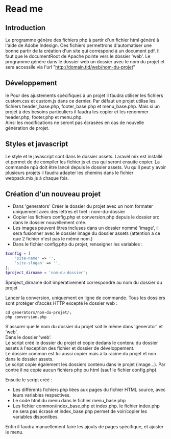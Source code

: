 Read me
===

## Introduction
Le programme génère des fichiers php à partir d'un fichier html généré à l'aide de Adobe Indesign.
Ces fichiers permettrons d'automatiser une bonne partir de la création d'un site qui correspond à un document pdf.
Il faut que le documentRoot de Apache pointe vers le dossier 'web'. Le programme génère dans le dossier web un dossier avec le nom du projet et sera accessile via l'url "http://domain.tld/web/nom-du-projet"

## Développement
le
Pour des ajustements spécifiques à un projet il faudra utiliser les fichiers custom.css et custom.js dans ce dernier.
Par défaut un projet utilise les fichiers header_base.php, footer_base.php et menu_base.php. Mais si un projet à des besoins particuliers il faudra les copier et les renommer header.php, footer.php et menu.php.  
Ainsi les modifications ne seront pas écrasées en cas de nouvelle génération de projet.

## Styles et javascript
Le style et le javascript sont dans le dossier assets. Laravel mix est installé et permet de de compiler les fichier js et css qui seront ensuite copier. La commande npù doit être lancé depuis le dossier assets. Vu qu'il peut y avoir plusieurs projets il faudra adapter les chemins dans le fichier webpack.mix.js à chaque fois.

## Création d'un nouveau projet
- Dans 'generators' Créer le dossier du projet avec un nom formater uniquement avec des lettres et tiret : nom-du-dossier  
- Copier les fichiers config.php et conversion.php depuis le dossier src dans le dossier nouvellement crée.  
- Les images peuvent êtres incluses dans un dossier nommé 'image', il sera fusionner avec le dossier image du dossier assets (attention a ce que 2 fichier n'est pas le même nom.)
- Dans le fichier config.php du projet, renseigner les variables :
```php
$config = [
    'site-name' => '',
    'site-slogan' => '',
];
$project_dirname = 'nom-du-dossier';
```
$project_dirname doit impérativement correspondre au nom du dossier du projet

Lancer la conversion, uniquement en ligne de commande. Tous les dossiers sont protéger d'accès HTTP excepté le dossier web : 
```batch
cd generators/nom-du-projet/;
php conversion.php
```
S'assurer que le nom du dossier du projet soit le même dans 'generator' et 'web'.  
Dans le dossier 'web'.  
Le script créé le dossier du projet et copie dedans le contenu du dossier assets à l'exception des fichier et dossier de développement.  
Le dossier common est lui aussi copier mais à la racine du projet et non dans le dossier assets.  
Le script copie également les dossiers contenu dans le projet (image...).
Par contre il ne copie aucun fichiers php ou html (sauf le fichier config.php).

Ensuite le script créé :
- Les différents fichiers php liées aux pages du fichier HTML source, avec leurs variables respectives.
- Le code html du menu dans le fichier menu_base.php
- Les fichier common/index_base.php et index.php. le fichier index.php ne sera pas écrasé et index_base.php permet de voir/copier les variables disponilbes.

Enfin il faudra manuellement faire les ajouts de pages spécifique, et ajuster le menu.
